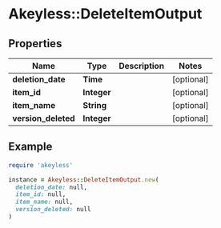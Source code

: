 # Akeyless::DeleteItemOutput

## Properties

| Name | Type | Description | Notes |
| ---- | ---- | ----------- | ----- |
| **deletion_date** | **Time** |  | [optional] |
| **item_id** | **Integer** |  | [optional] |
| **item_name** | **String** |  | [optional] |
| **version_deleted** | **Integer** |  | [optional] |

## Example

```ruby
require 'akeyless'

instance = Akeyless::DeleteItemOutput.new(
  deletion_date: null,
  item_id: null,
  item_name: null,
  version_deleted: null
)
```

